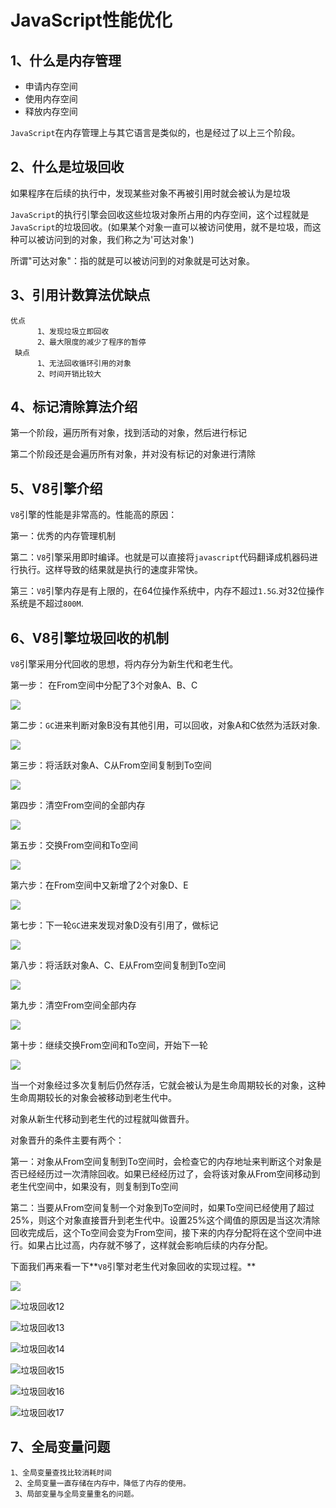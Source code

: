 # JavaScript性能优化

## 1、什么是内存管理

- 申请内存空间
- 使用内存空间
- 释放内存空间

`JavaScript`在内存管理上与其它语言是类似的，也是经过了以上三个阶段。

## 2、什么是垃圾回收

如果程序在后续的执行中，发现某些对象不再被引用时就会被认为是垃圾

`JavaScript`的执行引擎会回收这些垃圾对象所占用的内存空间，这个过程就是`JavaScript`的垃圾回收。(如果某个对象一直可以被访问使用，就不是垃圾，而这种可以被访问到的对象，我们称之为'可达对象')

所谓"可达对象"：指的就是可以被访问到的对象就是可达对象。

## 3、引用计数算法优缺点

```
优点
      1、发现垃圾立即回收
      2、最大限度的减少了程序的暂停
 缺点
      1、无法回收循环引用的对象
      2、时间开销比较大
```

## 4、标记清除算法介绍

第一个阶段，遍历所有对象，找到活动的对象，然后进行标记

第二个阶段还是会遍历所有对象，并对没有标记的对象进行清除

## 5、V8引擎介绍

`V8`引擎的性能是非常高的。性能高的原因：

第一：优秀的内存管理机制

第二：`V8`引擎采用即时编译。也就是可以直接将`javascript`代码翻译成机器码进行执行。这样导致的结果就是执行的速度非常快。

第三：`V8`引擎内存是有上限的，在64位操作系统中，内存不超过`1.5G`.对32位操作系统是不超过`800M`. 

## 6、V8引擎垃圾回收的机制

`V8`引擎采用分代回收的思想，将内存分为新生代和老生代。

第一步： 在From空间中分配了3个对象A、B、C

![](img/垃圾回收1.jpg)



第二步：`GC`进来判断对象B没有其他引用，可以回收，对象A和C依然为活跃对象.

![](img/垃圾回收2.jpg)

第三步：将活跃对象A、C从From空间复制到To空间

![](img/垃圾回收3.jpg)



第四步：清空From空间的全部内存

![](img/垃圾回收4.jpg)

第五步：交换From空间和To空间

![](img/垃圾回收5.jpg)

第六步：在From空间中又新增了2个对象D、E

![](img/垃圾回收6.jpg)

第七步：下一轮`GC`进来发现对象D没有引用了，做标记

![](img/垃圾回收7.jpg)

第八步：将活跃对象A、C、E从From空间复制到To空间

![](img/垃圾回收8.jpg)

第九步：清空From空间全部内存

![](img/垃圾回收9.jpg)

第十步：继续交换From空间和To空间，开始下一轮

![](img/垃圾回收10.jpg)

当一个对象经过多次复制后仍然存活，它就会被认为是生命周期较长的对象，这种生命周期较长的对象会被移动到老生代中。

对象从新生代移动到老生代的过程就叫做晋升。

对象晋升的条件主要有两个：

第一：对象从From空间复制到To空间时，会检查它的内存地址来判断这个对象是否已经经历过一次清除回收。如果已经经历过了，会将该对象从From空间移动到老生代空间中，如果没有，则复制到To空间

第二：当要从From空间复制一个对象到To空间时，如果To空间已经使用了超过25%，则这个对象直接晋升到老生代中。设置25%这个阈值的原因是当这次清除回收完成后，这个To空间会变为From空间，接下来的内存分配将在这个空间中进行。如果占比过高，内存就不够了，这样就会影响后续的内存分配。

下面我们再来看一下**`V8`引擎对老生代对象回收的实现过程。**

![](img\垃圾回收11.jpg)

![垃圾回收12](img\垃圾回收12.jpg)

![垃圾回收13](img\垃圾回收13.jpg)







![垃圾回收14](img\垃圾回收14.jpg)

![垃圾回收15](img\垃圾回收15.jpg)

![垃圾回收16](img\垃圾回收16.jpg)

![垃圾回收17](img\垃圾回收17.jpg)

## 7、全局变量问题

```
1、全局变量查找比较消耗时间
 2、全局变量一直存储在内存中，降低了内存的使用。
 3、局部变量与全局变量重名的问题。
```

